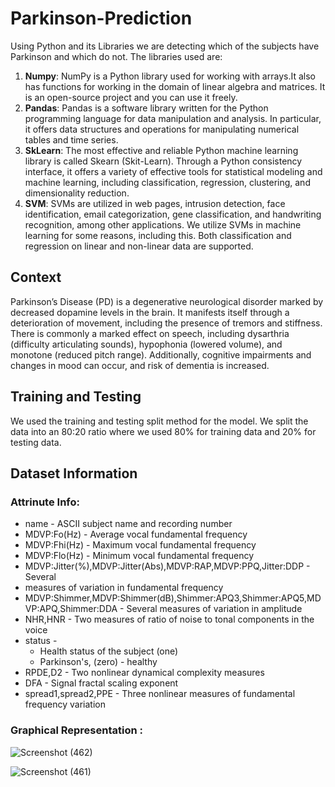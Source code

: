 # Parkinson-Prediction
Using Python and its Libraries we are detecting which of the subjects have Parkinson and which do not. The libraries used are:
1. **Numpy**:
   NumPy is a Python library used for working with arrays.It also has functions for working in the domain of linear algebra and matrices. It is an open-source project and you can use it freely.
2. **Pandas**:
   Pandas is a software library written for the Python programming language for data manipulation and analysis. In particular, it offers data structures and operations for manipulating numerical tables and time 
   series.
3. **SkLearn**:
   The most effective and reliable Python machine learning library is called Skearn (Skit-Learn). Through a Python consistency interface, it offers a variety of effective tools for statistical modeling and machine 
   learning, including classification, regression, clustering, and dimensionality reduction.
4. **SVM**:
   SVMs are utilized in web pages, intrusion detection, face identification, email categorization, gene classification, and handwriting recognition, among other applications. We utilize SVMs in machine learning for 
   some reasons, including this. Both classification and regression on linear and non-linear data are supported.
## Context
Parkinson’s Disease (PD) is a degenerative neurological disorder marked by decreased dopamine levels in the brain. It manifests itself through a deterioration of movement, including the presence of tremors and stiffness. There is commonly a marked effect on speech, including dysarthria (difficulty articulating sounds), hypophonia (lowered volume), and monotone (reduced pitch range). Additionally, cognitive impairments and changes in mood can occur, and risk of dementia is increased.
## Training and Testing
We used the training and testing split method for the model. We split the data into an 80:20 ratio where we used 80% for training data and 20% for testing data.
## Dataset Information
### Attrinute Info:
* name - ASCII subject name and recording number
* MDVP:Fo(Hz) - Average vocal fundamental frequency
* MDVP:Fhi(Hz) - Maximum vocal fundamental frequency
* MDVP:Flo(Hz) - Minimum vocal fundamental frequency
* MDVP:Jitter(%),MDVP:Jitter(Abs),MDVP:RAP,MDVP:PPQ,Jitter:DDP - Several
* measures of variation in fundamental frequency
* MDVP:Shimmer,MDVP:Shimmer(dB),Shimmer:APQ3,Shimmer:APQ5,MDVP:APQ,Shimmer:DDA - Several measures of variation in amplitude
* NHR,HNR - Two measures of ratio of noise to tonal components in the voice
* status -
   *  Health status of the subject (one)
   *  Parkinson's, (zero) - healthy
* RPDE,D2 - Two nonlinear dynamical complexity measures
* DFA - Signal fractal scaling exponent
* spread1,spread2,PPE - Three nonlinear measures of fundamental frequency variation

### Graphical Representation :

![Screenshot (462)](https://github.com/AnanyaSharma18/Parkinson-Prediction-Using-ML/assets/158341446/3a85a744-699f-4ef2-b0ab-905c2800b8cd)

![Screenshot (461)](https://github.com/AnanyaSharma18/Parkinson-Prediction-Using-ML/assets/158341446/978dc122-66eb-4336-8dbd-32c8565808a2)
